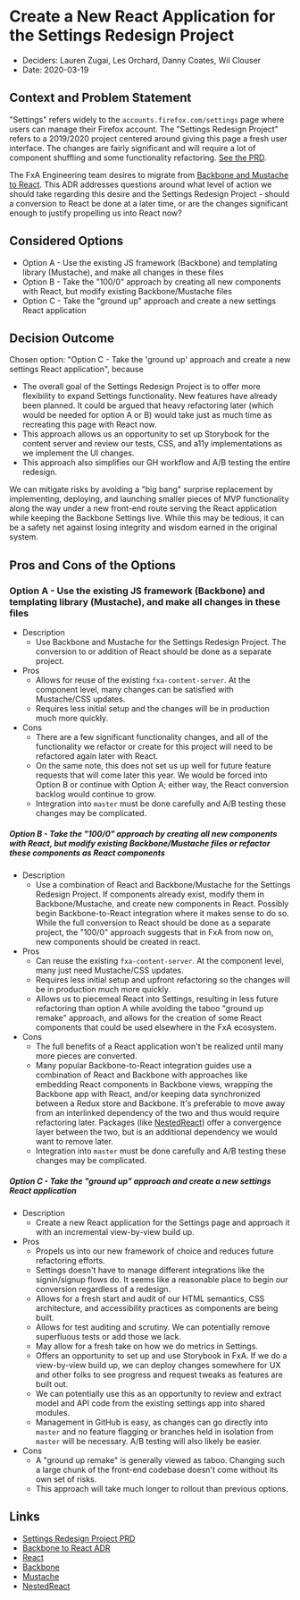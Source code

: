 # Create a New React Application for the Settings Redesign Project

- Deciders: Lauren Zugai, Les Orchard, Danny Coates, Wil Clouser
- Date: 2020-03-19

## Context and Problem Statement

"Settings" refers widely to the `accounts.firefox.com/settings` page where users can manage their Firefox account. The "Settings Redesign Project" refers to a 2019/2020 project centered around giving this page a fresh user interface. The changes are fairly significant and will require a lot of component shuffling and some functionality refactoring. [See the PRD](https://docs.google.com/document/d/18zu7JCYIsUp8tUMJqb2uErNlzL9f6CQvefLy9HFZ4UY/edit?pli=1#heading=h.cf57dt1i8634).

The FxA Engineering team desires to migrate from [Backbone and Mustache to React](https://github.com/mozilla/fxa/blob/master/docs/adr/0010-transition-fxa-from-backbone-to-react.md). This ADR addresses questions around what level of action we should take regarding this desire and the Settings Redesign Project - should a conversion to React be done at a later time, or are the changes significant enough to justify propelling us into React now?

## Considered Options

- Option A - Use the existing JS framework (Backbone) and templating library (Mustache), and make all changes in these files
- Option B - Take the "100/0" approach by creating all new components with React, but modify existing Backbone/Mustache files
- Option C - Take the "ground up" approach and create a new settings React application

## Decision Outcome

Chosen option: "Option C - Take the 'ground up' approach and create a new settings React application", because

- The overall goal of the Settings Redesign Project is to offer more flexibility to expand Settings functionality. New features have already been planned. It could be argued that heavy refactoring later (which would be needed for option A or B) would take just as much time as recreating this page with React now.
- This approach allows us an opportunity to set up Storybook for the content server and review our tests, CSS, and a11y implementations as we implement the UI changes.
- This approach also simplifies our GH workflow and A/B testing the entire redesign.

We can mitigate risks by avoiding a "big bang" surprise replacement by implementing, deploying, and launching smaller pieces of MVP functionality along the way under a new front-end route serving the React application while keeping the Backbone Settings live. While this may be tedious, it can be a safety net against losing integrity and wisdom earned in the original system.

## Pros and Cons of the Options

### Option A - Use the existing JS framework (Backbone) and templating library (Mustache), and make all changes in these files

- Description
  - Use Backbone and Mustache for the Settings Redesign Project. The conversion to or addition of React should be done as a separate project.
- Pros
  - Allows for reuse of the existing `fxa-content-server`. At the component level, many changes can be satisfied with Mustache/CSS updates.
  - Requires less initial setup and the changes will be in production much more quickly.
- Cons
  - There are a few significant functionality changes, and all of the functionality we refactor or create for this project will need to be refactored again later with React.
  - On the same note, this does not set us up well for future feature requests that will come later this year. We would be forced into Option B or continue with Option A; either way, the React conversion backlog would continue to grow.
  - Integration into `master` must be done carefully and A/B testing these changes may be complicated.

##### Option B - Take the "100/0" approach by creating all new components with React, but modify existing Backbone/Mustache files or refactor these components as React components

- Description
  - Use a combination of React and Backbone/Mustache for the Settings Redesign Project. If components already exist, modify them in Backbone/Mustache, and create new components in React. Possibly begin Backbone-to-React integration where it makes sense to do so. While the full conversion to React should be done as a separate project, the "100/0" approach suggests that in FxA from now on, new components should be created in react.
- Pros
  - Can reuse the existing `fxa-content-server`. At the component level, many just need Mustache/CSS updates.
  - Requires less initial setup and upfront refactoring so the changes will be in production much more quickly.
  - Allows us to piecemeal React into Settings, resulting in less future refactoring than option A while avoiding the taboo "ground up remake" approach, and allows for the creation of some React components that could be used elsewhere in the FxA ecosystem.
- Cons
  - The full benefits of a React application won't be realized until many more pieces are converted.
  - Many popular Backbone-to-React integration guides use a combination of React and Backbone with approaches like embedding React components in Backbone views, wrapping the Backbone app with React, and/or keeping data synchronized between a Redux store and Backbone. It's preferable to move away from an interlinked dependency of the two and thus would require refactoring later. Packages (like [NestedReact](https://github.com/VoliJS/NestedReact/blob/master/docs/05_Migration_from_Backbone.md)) offer a convergence layer between the two, but is an additional dependency we would want to remove later.
  - Integration into `master` must be done carefully and A/B testing these changes may be complicated.

##### Option C - Take the "ground up" approach and create a new settings React application

- Description
  - Create a new React application for the Settings page and approach it with an incremental view-by-view build up.
- Pros
  - Propels us into our new framework of choice and reduces future refactoring efforts.
  - Settings doesn't have to manage different integrations like the signin/signup flows do. It seems like a reasonable place to begin our conversion regardless of a redesign.
  - Allows for a fresh start and audit of our HTML semantics, CSS architecture, and accessibility practices as components are being built.
  - Allows for test auditing and scrutiny. We can potentially remove superfluous tests or add those we lack.
  - May allow for a fresh take on how we do metrics in Settings.
  - Offers an opportunity to set up and use Storybook in FxA. If we do a view-by-view build up, we can deploy changes somewhere for UX and other folks to see progress and request tweaks as features are built out.
  - We can potentially use this as an opportunity to review and extract model and API code from the existing settings app into shared modules.
  - Management in GitHub is easy, as changes can go directly into `master` and no feature flagging or branches held in isolation from `master` will be necessary. A/B testing will also likely be easier.
- Cons
  - A "ground up remake" is generally viewed as taboo. Changing such a large chunk of the front-end codebase doesn't come without its own set of risks.
  - This approach will take much longer to rollout than previous options.

## Links

- [Settings Redesign Project PRD](https://docs.google.com/document/d/18zu7JCYIsUp8tUMJqb2uErNlzL9f6CQvefLy9HFZ4UY/edit?pli=1#heading=h.cf57dt1i8634)
- [Backbone to React ADR](https://github.com/mozilla/fxa/blob/master/docs/adr/0010-transition-fxa-from-backbone-to-react.md)
- [React](https://github.com/facebook/react)
- [Backbone](https://backbonejs.org/)
- [Mustache](https://github.com/mustache/mustache.github.com)
- [NestedReact](https://github.com/VoliJS/NestedReact/blob/master/docs/05_Migration_from_Backbone.md)

